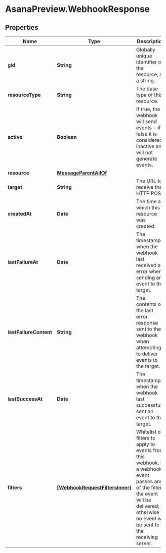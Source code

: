 # AsanaPreview.WebhookResponse

## Properties

Name | Type | Description | Notes
------------ | ------------- | ------------- | -------------
**gid** | **String** | Globally unique identifier of the resource, as a string. | [optional] [readonly] 
**resourceType** | **String** | The base type of this resource. | [optional] [readonly] 
**active** | **Boolean** | If true, the webhook will send events - if false it is considered inactive and will not generate events. | [optional] [readonly] 
**resource** | [**MessageParentAllOf**](MessageParentAllOf.md) |  | [optional] 
**target** | **String** | The URL to receive the HTTP POST. | [optional] [readonly] 
**createdAt** | **Date** | The time at which this resource was created. | [optional] [readonly] 
**lastFailureAt** | **Date** | The timestamp when the webhook last received an error when sending an event to the target. | [optional] [readonly] 
**lastFailureContent** | **String** | The contents of the last error response sent to the webhook when attempting to deliver events to the target. | [optional] [readonly] 
**lastSuccessAt** | **Date** | The timestamp when the webhook last successfully sent an event to the target. | [optional] [readonly] 
**filters** | [**[WebhookRequestFiltersInner]**](WebhookRequestFiltersInner.md) | Whitelist of filters to apply to events from this webhook. If a webhook event passes any of the filters the event will be delivered; otherwise no event will be sent to the receiving server. | [optional] 


